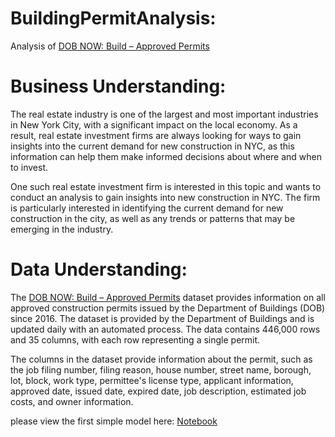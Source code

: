# BuildingPermitAnalysis:
Analysis of [DOB NOW: Build – Approved Permits](https://data.cityofnewyork.us/Housing-Development/DOB-NOW-Build-Approved-Permits/rbx6-tga4)
# Business Understanding:
The real estate industry is one of the largest and most important industries in New York City, with a significant impact on the local economy. As a result, real estate investment firms are always looking for ways to gain insights into the current demand for new construction in NYC, as this information can help them make informed decisions about where and when to invest.

One such real estate investment firm is interested in this topic and wants to conduct an analysis to gain insights into new construction in NYC. The firm is particularly interested in identifying the current demand for new construction in the city, as well as any trends or patterns that may be emerging in the industry.

# Data Understanding: 
The [DOB NOW: Build – Approved Permits](https://data.cityofnewyork.us/Housing-Development/DOB-NOW-Build-Approved-Permits/rbx6-tga4) dataset provides information on all approved construction permits issued by the Department of Buildings (DOB) since 2016. The dataset is provided by the Department of Buildings and is updated daily with an automated process. The data contains 446,000 rows and 35 columns, with each row representing a single permit.

The columns in the dataset provide information about the permit, such as the job filing number, filing reason, house number, street name, borough, lot, block, work type, permittee's license type, applicant information, approved date, issued date, expired date, job description, estimated job costs, and owner information.



please view the first simple model here: 
[Notebook](https://colab.research.google.com/drive/18BKRAicX1gbMob93WoNRHUE39CLUfAOE#scrollTo=cl1J-CsNK_NO)
